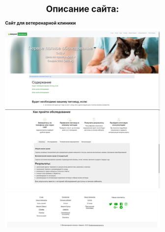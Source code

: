 <div id="header" align="center">
  <H1>Описание сайта:</H1>
</div>

#### Сайт для ветеренарной клиники
<div id="header" align="center">
  <img src="https://github.com/serega854/php_site_veterinary_clinic/blob/main/screenshots_site_for_clinic/1.PNG"/>
</div>
<div id="header" align="center">
  <img src="https://github.com/serega854/php_site_veterinary_clinic/blob/main/screenshots_site_for_clinic/2.PNG"/>
</div>
<div id="header" align="center">
  <img src="https://github.com/serega854/php_site_veterinary_clinic/blob/main/screenshots_site_for_clinic/3.PNG"/>
</div>

#### 
